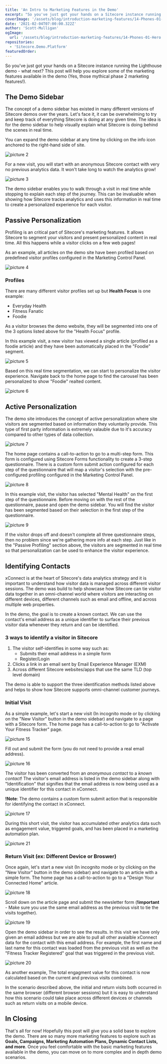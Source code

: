 ```yaml
---
title: 'An Intro to Marketing Features in the Demo'
excerpt: "So you've just got your hands on a Sitecore instance running the Lighthouse demo - what next? This post will help you explore some of the marketing features available in the demo (Yes, those mythical phase 2 marketing features!)."
coverImage: '/assets/blog/introduction-marketing-features/14-Phones-01-Hero.jpg'
date: '2021-02-04T07:00:00.322Z'
author: 'Scott-Mulligan'
ogImage:
  url: '/assets/blog/introduction-marketing-features/14-Phones-01-Hero.jpg'
repositories:
  - 'Sitecore.Demo.Platform'
featuredOrder:
---
```


So you've just got your hands on a Sitecore instance running the Lighthouse demo - what next? This post will help you explore some of the marketing features available in the demo (Yes, those mythical phase 2 marketing features!).

## The Demo Sidebar

The concept of a demo sidebar has existed in many different versions of Sitecore demos over the years. Let's face it, it can be overwhelming to try and keep track of everything Sitecore is doing at any given time. The idea is for the demo sidebar to help visually explain what Sitecore is doing behind the scenes in real time.

You can expand the demo sidebar at any time by clicking on the info icon anchored to the right-hand side of site.

![picture 2](/assets/blog/introduction-marketing-features/demo_sidebar1.png)

For a new visit, you will start with an anonymous Sitecore contact with very no previous analytics data. It won't take long to watch the analytics grow!

![picture 3](/assets/blog/introduction-marketing-features/demo_sidebar2.png)

The demo sidebar enables you to walk through a visit in real time while stopping to explain each step of the journey. This can be invaluable when showing how Sitecore tracks analytics and uses this information in real time to create a personalized experience for each visitor.

## Passive Personalization

Profiling is an critical part of Sitecore's marketing features. It allows Sitecore to segment your visitors and present personalized content in real time. All this happens while a visitor clicks on a few web pages!

As an example, all articles on the demo site have been profiled based on predefined visitor profiles configured in the Marketing Control Panel.

![picture 4](/assets/blog/introduction-marketing-features/profiling1.png)

### Profiles

There are many different visitor profiles set up but **Health Focus** is one example:

- Everyday Health
- Fitness Fanatic
- Foodie

As a visitor browses the demo website, they will be segmented into one of the 3 options listed above for the "Health Focus" profile.

In this example visit, a new visitor has viewed a single article (profiled as a foodie article) and they have been automatically placed in the "Foodie" segment.

![picture 5](/assets/blog/introduction-marketing-features/profiling2.png)

Based on this real time segmentation, we can start to personalize the visitor experience. Navigate back to the home page to find the carousel has been personalized to show "Foodie" realted content.

![picture 6](/assets/blog/introduction-marketing-features/profiling3.png)

## Active Personalization

The demo site introduces the concept of active personalization where site visitors are segmented based on information they voluntarily provide. This type of first party information is extremely valauble due to it's accuracy compared to other types of data collection.

![picture 7](/assets/blog/introduction-marketing-features/multistep-form1.png)

The home page contains a call-to-action to go to a multi-step form. This form is configured using Sitecore Forms functionality to create a 3-step questionnaire. There is a custom form submit action configured for each step of the questionnaire that will map a visitor's selection with the pre-configured profiling configured in the Marketing Control Panel.

![picture 8](/assets/blog/introduction-marketing-features/multistep_form2.png)

In this example visit, the visitor has selected "Mental Health" on the first step of the questionnaire. Before moving on with the rest of the questionnaire, pause and open the demo sidebar. You will find the visitor has been segmented based on their selection in the first step of the questionnaire.

![picture 9](/assets/blog/introduction-marketing-features/multistep_form3.png)

If the visitor drops off and doesn't complete all three questionnaire steps, then no problem since we're gathering more info at each step. Just like in the "Passive Profiling" section above, the visitors are segmented in real time so that personalization can be used to enhance the visitor experience.

## Identifying Contacts

xConnect is at the heart of Sitecore's data analytics strategy and it is important to understand how visitor data is managed across different visitor sessions. The demo was build to help showcase how Sitecore can tie visitor data together in an omni-channel world where visitors are interacting on different devices, different channels such as email and offline, and across multiple web properties.

In the demo, the goal is to create a known contact. We can use the contact's email address as a unique identifier to surface their previous visitor data whenever they return and can be identified.

### 3 ways to identify a visitor in Sitecore

1. The visitor self-identifies in some way such as:
   - Submits their email address in a simple form
   - Register/Login
2. Clicks a link in an email sent by Email Experience Manager (EXM)
3. Across different Sitecore websites/apps that use the same TLD (top level domain)

The demo is able to support the three identification methods listed above and helps to show how Sitecore supports omni-channel customer journeys.

### Initial Visit

As a simple example, let's start a new visit (In incognito mode or by clicking on the "New Visitor" button in the demo sidebar) and navigate to a page with a Sitecore form. The home page has a call-to-action to go to "Activate Your Fitness Tracker" page.

![picture 15](/assets/blog/introduction-marketing-features/identify4.png)

Fill out and submit the form (you do not need to provide a real email address).

![picture 16](/assets/blog/introduction-marketing-features/identify5.png)

The visitor has been converted from an *anonymous contact* to a *known contact*! The visitor's email address is listed in the demo sidebar along with "Identification" that signifies that the email address is now being used as a unique identifier for this contact in xConnect.

**!Note**: The demo contains a custom form submit action that is responsible for identifying the contact in xConnect.

![picture 17](/assets/blog/introduction-marketing-features/identify6.png)

During this short visit, the visitor has accumulated other analytics data such as engagement value, triggered goals, and has been placed in a marketing automation plan.

![picture 21](/assets/blog/introduction-marketing-features/identify7.png)

### Return Visit (ex: Different Device or Broswer)

Once again, let's start a new visit (In incognito mode or by clicking on the "New Visitor" button in the demo sidebar) and navigate to an article with a simple form. The home page has a call-to-action to go to a "Design Your Connected Home" article.

![picture 18](/assets/blog/introduction-marketing-features/identify1.png)

Scroll down on the article page and submit the newsletter form (**!important** - Make sure you use the same email address as the previous visit to tie the visits together).

![picture 19](/assets/blog/introduction-marketing-features/identify2.png)

Open the demo sidebar in order to see the results. In this visit we have only given an email address but we are able to pull all other avaialble xConnect data for the contact with this email address. For example, the first name and last name for this contact was loaded from the previous visit as well as the "Fitness Tracker Registered" goal that was triggered in the previous visit.

![picture 20](/assets/blog/introduction-marketing-features/identify8.png)

As another example, The total engagment value for this contact is now calculated based on the current and previous visits combined.

In the scenario described above, the initial and return visits both occurred in the same browser (different browser sessions) but it is easy to understand how this scenario could take place across different devices or channels such as return visits on a mobile device.

## In Closing

That's all for now! Hopefully this post will give you a solid base to explore the demo. There are so many more marketing features to explore such as **Goals, Campaigns, Marketing Automation Plans, Dynamic Contact Lists, and more**. Once you feel comfortable with the basic marketing features available in the demo, you can move on to more complex and in depth demo scenarios.
